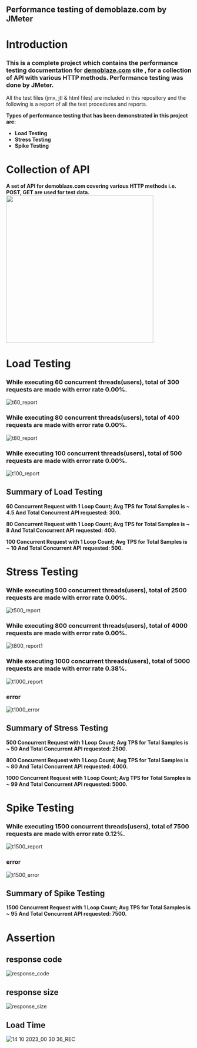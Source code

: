 ## Performance testing of demoblaze.com by JMeter


# Introduction

### This is a complete project which contains the performance testing documentation for [demoblaze.com](https://www.demoblaze.com/)  site , for a collection of API with various HTTP methods. Performance testing was done by JMeter.

 All the test files (jmx, jtl & html files) are included in this repository and the following is a report of all the test procedures and reports.

 **Types of performance testing that has been demonstrated in this project are:**

- **Load Testing** </br>
- **Stress Testing** </br>
- **Spike Testing** </br>


# Collection of API

**A set of API for demoblaze.com covering various HTTP methods i.e. POST, GET are used for test data.**
 <img src="https://github.com/mahin33ferdous/Performance_Testing/assets/108746973/329e9c0d-841d-4828-904e-67f67329984e" style="display: inline-block; margin: 0 auto; width: 400px"/>



# Load Testing

 ### While executing 60 concurrent threads(users), total of 300 requests are made with error rate 0.00%.

![t60_report](https://github.com/mahin33ferdous/Performance_Testing/assets/108746973/924e2b88-718b-4e92-9de6-6cff455f491d)


 ### While executing 80 concurrent threads(users), total of 400 requests are made with error rate 0.00%.

![t80_report](https://github.com/mahin33ferdous/Performance_Testing/assets/108746973/f9143089-1406-4776-a698-315127c74269)


 ### While executing 100 concurrent threads(users), total of 500 requests are made with error rate 0.00%.

 ![t100_report](https://github.com/mahin33ferdous/Performance_Testing/assets/108746973/d5d6d1c0-debd-47e3-b455-66f93fd94dac)


## Summary of Load Testing

**60 Concurrent Request with 1 Loop Count; Avg TPS for Total Samples is ~ 4.5 And Total Concurrent API requested: 300.**

**80 Concurrent Request with 1 Loop Count; Avg TPS for Total Samples is ~ 8 And Total Concurrent API requested: 400.**

**100 Concurrent Request with 1 Loop Count; Avg TPS for Total Samples is ~ 10 And Total Concurrent API requested: 500.**


# Stress Testing

 ### While executing 500 concurrent threads(users), total of 2500 requests are made with error rate 0.00%.

 
![t500_report](https://github.com/mahin33ferdous/Performance_Testing/assets/108746973/cdc47fd3-1cba-4e64-8c5c-4dfcc2212d51)



 ### While executing 800 concurrent threads(users), total of 4000 requests are made with error rate 0.00%.

 
![t800_report1](https://github.com/mahin33ferdous/Performance_Testing/assets/108746973/1528ab82-cf20-410b-a587-7f1b05e5ada7)



 ### While executing 1000 concurrent threads(users), total of 5000 requests are made with error rate 0.38%.

 
![t1000_report](https://github.com/mahin33ferdous/Performance_Testing/assets/108746973/d57c2966-dd56-4fd7-ab33-ab3996801254)


### error

![t1000_error](https://github.com/mahin33ferdous/Performance_Testing/assets/108746973/ca0f68ab-4edd-48af-a6d4-925c0e51f2d7)


 ## Summary of Stress Testing

**500 Concurrent Request with 1 Loop Count; Avg TPS for Total Samples is ~ 50 And Total Concurrent API requested: 2500.**

**800 Concurrent Request with 1 Loop Count; Avg TPS for Total Samples is ~ 80 And Total Concurrent API requested: 4000.**

**1000 Concurrent Request with 1 Loop Count; Avg TPS for Total Samples is ~ 99 And Total Concurrent API requested: 5000.**


 # Spike Testing

 ### While executing 1500 concurrent threads(users), total of 7500 requests are made with error rate 0.12%.

 
![t1500_report](https://github.com/mahin33ferdous/Performance_Testing/assets/108746973/3ceeea91-a9fd-403a-aa08-cef13fbb2d02)

### error

![t1500_error](https://github.com/mahin33ferdous/Performance_Testing/assets/108746973/a94d0255-3c49-443c-b7d1-6af1d2073b12)


 ## Summary of Spike Testing

**1500 Concurrent Request with 1 Loop Count; Avg TPS for Total Samples is ~ 95 And Total Concurrent API requested: 7500.**


 # Assertion

## response code

 ![response_code](https://github.com/mahin33ferdous/Performance_Testing/assets/108746973/4f25e483-95db-49ec-affd-ca528286a065)

 ## response size

 ![response_size](https://github.com/mahin33ferdous/Performance_Testing/assets/108746973/d871a6de-2256-4317-a166-46022efa8186)

## Load Time
  
 ![14 10 2023_00 30 36_REC](https://github.com/mahin33ferdous/Performance_Testing/assets/108746973/919472c0-5940-453a-b3fc-957cda57234e)




